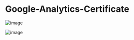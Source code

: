 # Google-Analytics-Certificate

![image](https://github.com/Yan-Ju-Wang/Google-Analytics-Certificate/assets/125424141/81c974a0-962e-4836-95b8-a4d7e0171e7f)

![image](https://github.com/Yan-Ju-Wang/Google-Analytics-Certificate/assets/125424141/18f9999d-1e3e-4960-89d0-48d4ea86fea0)
